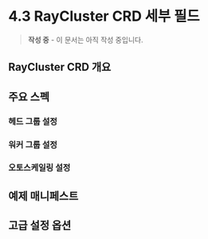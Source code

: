 # 4.3 RayCluster CRD 세부 필드

> **작성 중** - 이 문서는 아직 작성 중입니다.

## RayCluster CRD 개요

## 주요 스펙

### 헤드 그룹 설정
### 워커 그룹 설정
### 오토스케일링 설정

## 예제 매니페스트

## 고급 설정 옵션
